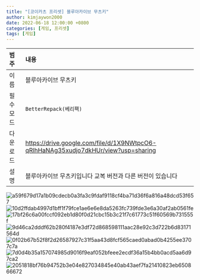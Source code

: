 ```yaml
---
title: "[코이카츠 프리셋] 블루아카이브 무츠키"
author: kimjaywon2000
date: 2022-06-18 12:00:00 +0800
categories: [게임, 프리셋]
tags: [게임]
---
```


| 범주             | 내용            |
|:----------------|:---------------|
| 이름             | 블루아카이브 무츠키  |
| 필수 모드         | `BetterRepack(베리팩)`       |
| 다운로드          | <https://drive.google.com/file/d/1X9NWtpcO6-qRlhHaNAg35xudjo7dkHUr/view?usp=sharing> |
| 설명             | 블루아카이브 무츠키입니다 교복 버전과 다른 버전이 있습니다   |

![a59f679d17a1b09cdecb0a3fa3c9fdaf9118cf4ba71d36f6a816a48dcd53f657](https://user-images.githubusercontent.com/76558033/174443686-990ac518-c5db-4b9f-bf85-83b80b9e3b39.png)
![10d2ffdab4997d1bff1f79fce1ae6e6e8da5263fc739fde3e6a30af2ab0561fe](https://user-images.githubusercontent.com/76558033/174443688-92c2f661-170d-4a27-a289-51e2cb517a3b.png)
![17bf26c6a00fccf092eb1d80f0d21cbc15b3c21f7c61773c51f60569b731555f](https://user-images.githubusercontent.com/76558033/174443689-7093b477-396b-4fab-b725-5f91724c82d4.png)
![9d46ca2dddf62b280f4187e3df72d868598111aac28e92c3d722b6d83171564d](https://user-images.githubusercontent.com/76558033/174443691-56cf53a5-02b1-4c0d-8423-291fb27854d1.png)
![0f02b67b52f8f2d26587927c31f5aa43d8fcf565caed0abad0b4255ee3707c7a](https://user-images.githubusercontent.com/76558033/174443693-7d6fcdbe-eb3e-46da-8547-ceeb8681b0a0.png)
![7d0d4b35a157074985d9016f9eaf052bfeee2ecdf36a15b4bb0acd5aa6d97ca2](https://user-images.githubusercontent.com/76558033/174443695-88e49333-8096-44d5-9a99-e6d4e5bb3527.jpg)
![2051818bf76b94752b3e04e827034845e40ab43aef7fa21410823eb650866672](https://user-images.githubusercontent.com/76558033/174443696-02235dd3-a38e-4843-93fe-8a32c34f2223.png)
